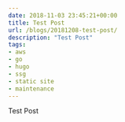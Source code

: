 ```yaml
---
date: 2018-11-03 23:45:21+00:00
title: Test Post
url: /blogs/20181208-test-post/
description: "Test Post"
tags:
- aws
- go
- hugo
- ssg
- static site
- maintenance
---
```


Test Post
